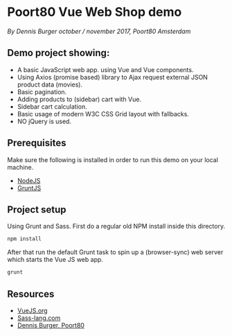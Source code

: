# Poort80 Vue Web Shop demo

*By Dennis Burger october / november 2017, Poort80 Amsterdam*

## Demo project showing:

* A basic JavaScript web app. using Vue and Vue components.
* Using Axios (promise based) library to Ajax request external JSON product data (movies).
* Basic pagination.
* Adding products to (sidebar) cart with Vue.
* Sidebar cart calculation.
* Basic usage of modern W3C CSS Grid layout with fallbacks.
* NO jQuery is used.

## Prerequisites

Make sure the following is installed in order to run this demo on your local machine.

* [NodeJS](https://nodejs.org/)
* [GruntJS](https://gruntjs.com/)

## Project setup

Using Grunt and Sass. First do a regular old NPM install inside this directory.

```bash
npm install
```
    
After that run the default Grunt task to spin up a (browser-sync) web server which starts the Vue JS web app.

```bash
grunt
```

## Resources

* [VueJS.org](https://vuejs.org)
* [Sass-lang.com](http://sass-lang.com)
* [Dennis Burger, Poort80](mailto:dennis.burger@poort80.nl)